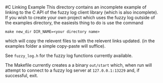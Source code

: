 #C Linking Example
This directory contains an incomplete example of linking to the
C API of the fuzzy log client library (which is also incomplete).
If you wish to create your own project which uses the fuzzy log
outside of the examples directory, the easiests thing to do is
use the command

    make new_dir DIR_NAME=<your directory name>

which will copy the relevent files to <your directory name>
with the relevent links updated. (in the examples folder a simple
copy-paste will suffice).

See `fuzzy_log.h` for the fuzzy log functions currently available.

The Makefile currently creates a a binary `out/start` which, when
run will attempt to connect to a fuzzy log server at `127.0.0.1:13229`
and, if successful, exit.
